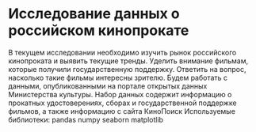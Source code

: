 # Исследование данных о российском кинопрокате
В текущем исследовании необходимо изучить рынок российского кинопроката и выявить текущие тренды. Уделить внимание фильмам, которые получили государственную поддержку.
Ответить на вопрос, насколько такие фильмы интересны зрителю. Будем работать с данными, опубликованными на портале открытых данных Министерства культуры. 
Набор данных содержит информацию о прокатных удостоверениях, сборах и государственной поддержке фильмов, а также информацию с сайта КиноПоиск
Используемые библиотеки:
pandas
numpy
seaborn
matplotlib
